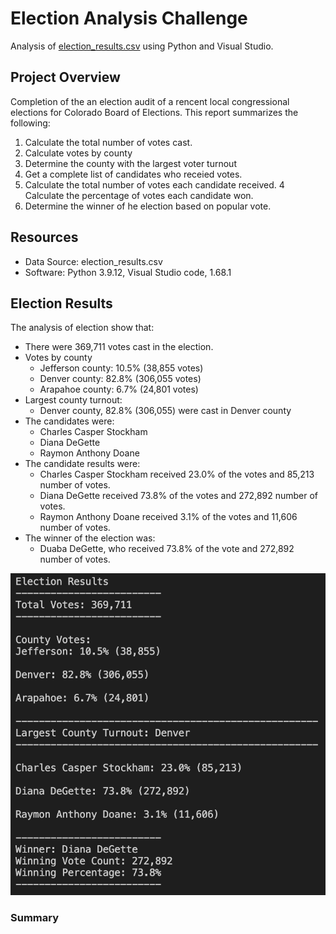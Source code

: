 # Election Analysis Challenge

Analysis of [election_results.csv](https://github.com/AjaniBenoit/Election-Analysis-Challenge/blob/main/election_results.csv) using Python and Visual Studio.

## Project Overview 

Completion of the an election audit of a rencent local congressional elections for Colorado Board of Elections. This report summarizes the following:

1. Calculate the total number of votes cast.
2. Calculate votes by county
3. Determine the county with the largest voter turnout
3. Get a complete list of candidates who receied votes. 
3. Calculate the total number of votes each candidate received. 
4 Calculate the percentage of votes each candidate won. 
5. Determine the winner of he election based on popular vote. 

## Resources 
- Data Source: election_results.csv
- Software: Python 3.9.12, Visual Studio code, 1.68.1

## Election Results
The analysis of election show that:
- There were 369,711 votes cast in the election. 
- Votes by county 
  - Jefferson county: 10.5% (38,855 votes)
  - Denver county: 82.8% (306,055 votes)
  - Arapahoe county: 6.7% (24,801 votes)
- Largest county turnout: 
  - Denver county, 82.8% (306,055) were cast in Denver county
- The candidates were: 
  - Charles Casper Stockham 
  - Diana DeGette
  - Raymon Anthony Doane
- The candidate results were: 
    - Charles Casper Stockham received 23.0% of the votes and 85,213 number of votes. 
    - Diana DeGette received 73.8% of the votes and 272,892 number of votes. 
    - Raymon Anthony Doane received 3.1% of the votes and 11,606 number of votes. 
- The winner of the election was:
    - Duaba DeGette, who received 73.8% of the vote and 272,892 number of votes. 
    
![election.png](https://github.com/AjaniBenoit/Election-Analysis-Challenge/blob/main/election.png)
    
 ### Summary
